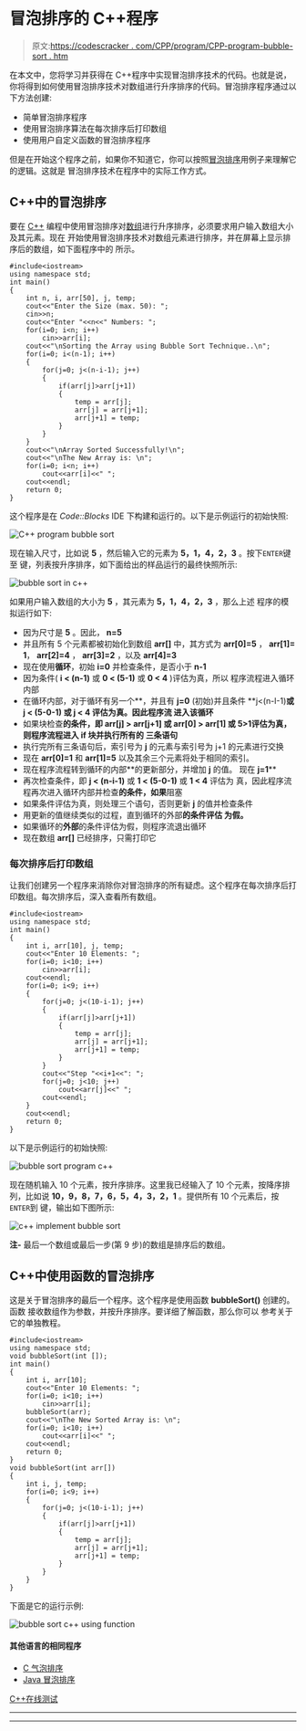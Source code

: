 # 冒泡排序的 C++程序

> 原文:[https://codescracker . com/CPP/program/CPP-program-bubble-sort . htm](https://codescracker.com/cpp/program/cpp-program-bubble-sort.htm)

在本文中，您将学习并获得在 C++程序中实现冒泡排序技术的代码。也就是说，你将得到如何使用冒泡排序技术对数组进行升序排序的代码。冒泡排序程序通过以下方法创建:

*   简单冒泡排序程序
*   使用冒泡排序算法在每次排序后打印数组
*   使用用户自定义函数的冒泡排序程序

但是在开始这个程序之前，如果你不知道它，你可以按照[冒泡排序](/computer-fundamental/bubble-sort.htm)用例子来理解它的逻辑。这就是 冒泡排序技术在程序中的实际工作方式。

## C++中的冒泡排序

要在 [C++](/cpp/index.htm) 编程中使用冒泡排序对[数组](/cpp/cpp-arrays.htm)进行升序排序，必须要求用户输入数组大小及其元素。现在 开始使用冒泡排序技术对数组元素进行排序，并在屏幕上显示排序后的数组，如下面程序中的 所示。

```
#include<iostream>
using namespace std;
int main()
{
    int n, i, arr[50], j, temp;
    cout<<"Enter the Size (max. 50): ";
    cin>>n;
    cout<<"Enter "<<n<<" Numbers: ";
    for(i=0; i<n; i++)
        cin>>arr[i];
    cout<<"\nSorting the Array using Bubble Sort Technique..\n";
    for(i=0; i<(n-1); i++)
    {
        for(j=0; j<(n-i-1); j++)
        {
            if(arr[j]>arr[j+1])
            {
                temp = arr[j];
                arr[j] = arr[j+1];
                arr[j+1] = temp;
            }
        }
    }
    cout<<"\nArray Sorted Successfully!\n";
    cout<<"\nThe New Array is: \n";
    for(i=0; i<n; i++)
        cout<<arr[i]<<" ";
    cout<<endl;
    return 0;
}
```

这个程序是在 *Code::Blocks* IDE 下构建和运行的。以下是示例运行的初始快照:

![C++ program bubble sort](../Images/8e29c47523073565811015346b39d853.png)

现在输入尺寸，比如说 **5** ，然后输入它的元素为 **5，1，4，2，3** 。按下`ENTER`键至 键，列表按升序排序，如下面给出的样品运行的最终快照所示:

![bubble sort in c++](../Images/664e92ee5d254b50a9a9e30dcb44ad79.png)

如果用户输入数组的大小为 **5** ，其元素为 **5，1，4，2，3** ，那么上述 程序的模拟运行如下:

*   因为尺寸是 **5** 。因此， **n=5**
*   并且所有 5 个元素都被初始化到数组 **arr[]** 中，其方式为 **arr[0]=5** ， **arr[1]= 1**， **arr[2]=4** ， **arr[3]=2** ，以及 **arr[4]=3**
*   现在使用**循环**，初始 **i=0** 并检查条件，是否小于 **n-1**
*   因为条件( **i < (n-1)** 或 **0 < (5-1)** 或 **0 < 4** )评估为真，所以 程序流程进入循环内部
*   在循环内部，对于循环有另一个**，并且有 **j=0** (初始)并且条件 **j<(n-I-1)**或 **j < (5-0-1)** 或 **j < 4** 评估为真。因此程序流 进入该循环**
*   如果块检查**的条件，即 **arr[j] > arr[j+1]** 或 **arr[0] > arr[1]** 或 **5>1**评估为真，则程序流程进入 **if** 块并执行所有的 三条语句**
*   执行完所有三条语句后，索引号为 **j** 的元素与索引号为 j+1 的元素进行交换
*   现在 **arr[0]=1** 和 **arr[1]=5** 以及其余三个元素将处于相同的索引。
*   现在程序流程转到循环的内部**的更新部分，并增加 **j** 的值。 现在 **j=1****
*   再次检查条件，即 **j < (n-i-1)** 或 **1 < (5-0-1)** 或 **1 < 4** 评估为 真，因此程序流程再次进入循环内部并检查**的条件，如果**阻塞
*   如果条件评估为真，则处理三个语句，否则更新 **j** 的值并检查条件
*   用更新的值继续类似的过程，直到循环的外部**的条件评估 为假。**
*   如果循环的**外部**的条件评估为假，则程序流退出循环
*   现在数组 **arr[]** 已经排序，只需打印它

### 每次排序后打印数组

让我们创建另一个程序来消除你对冒泡排序的所有疑虑。这个程序在每次排序后打印数组。每次排序后，深入查看所有数组。

```
#include<iostream>
using namespace std;
int main()
{
    int i, arr[10], j, temp;
    cout<<"Enter 10 Elements: ";
    for(i=0; i<10; i++)
        cin>>arr[i];
    cout<<endl;
    for(i=0; i<9; i++)
    {
        for(j=0; j<(10-i-1); j++)
        {
            if(arr[j]>arr[j+1])
            {
                temp = arr[j];
                arr[j] = arr[j+1];
                arr[j+1] = temp;
            }
        }
        cout<<"Step "<<i+1<<": ";
        for(j=0; j<10; j++)
            cout<<arr[j]<<" ";
        cout<<endl;
    }
    cout<<endl;
    return 0;
}
```

以下是示例运行的初始快照:

![bubble sort program c++](../Images/44d7587baef2075c92644f806e500bdd.png)

现在随机输入 10 个元素，按升序排序。这里我已经输入了 10 个元素，按降序排列，比如说 **10，9，8，7，6，5，4，3，2，1** 。提供所有 10 个元素后，按`ENTER`到 键，输出如下图所示:

![c++ implement bubble sort](../Images/b488a03b320a17cc9f5fdcd160b00de1.png)

**注-** 最后一个数组或最后一步(第 9 步)的数组是排序后的数组。

## C++中使用函数的冒泡排序

这是关于冒泡排序的最后一个程序。这个程序是使用函数 **bubbleSort()** 创建的。函数 接收数组作为参数，并按升序排序。要详细了解函数，那么你可以 参考关于它的单独教程。

```
#include<iostream>
using namespace std;
void bubbleSort(int []);
int main()
{
    int i, arr[10];
    cout<<"Enter 10 Elements: ";
    for(i=0; i<10; i++)
        cin>>arr[i];
    bubbleSort(arr);
    cout<<"\nThe New Sorted Array is: \n";
    for(i=0; i<10; i++)
        cout<<arr[i]<<" ";
    cout<<endl;
    return 0;
}
void bubbleSort(int arr[])
{
    int i, j, temp;
    for(i=0; i<9; i++)
    {
        for(j=0; j<(10-i-1); j++)
        {
            if(arr[j]>arr[j+1])
            {
                temp = arr[j];
                arr[j] = arr[j+1];
                arr[j+1] = temp;
            }
        }
    }
}
```

下面是它的运行示例:

![bubble sort c++ using function](../Images/1f25eaa2fb9f106004aa6a69e1d6f7c6.png)

#### 其他语言的相同程序

*   [C 气泡排序](/c/program/c-program-bubble-sort.htm)
*   [Java 冒泡排序](/java/program/java-program-bubble-sort.htm)

[C++在线测试](/exam/showtest.php?subid=3)

* * *

* * *